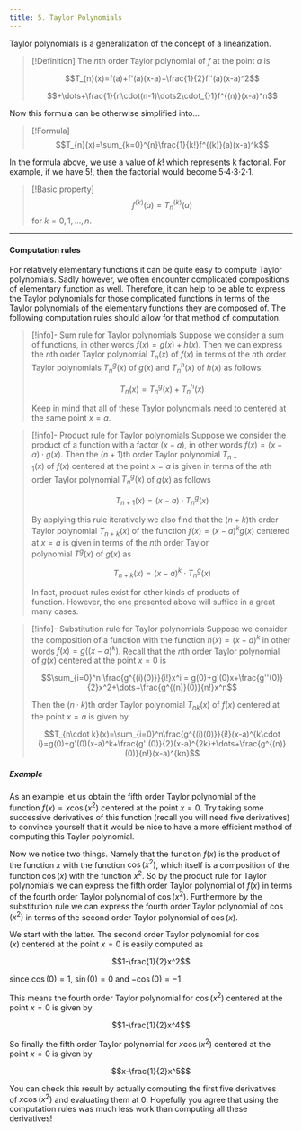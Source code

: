 ```yaml
---
title: 5. Taylor Polynomials
---
```


Taylor polynomials is a generalization of the concept of a linearization.
>[!Definition]
>The *n*th order Taylor polynomial of $f$ at the point $a$ is
>
>$$T_{n}(x)=f(a)+f'(a)(x-a)+\frac{1}{2}f''(a)(x-a)^2$$
>
>$$+\dots+\frac{1}{n\cdot(n-1)\dots2\cdot_{}1}f^{(n)}(x-a)^n$$

Now this formula can be otherwise simplified into...
>[!Formula]
>$$T_{n}(x)=\sum_{k=0}^{n}\frac{1}{k!}f^{(k)}(a)(x-a)^k$$

In the formula above, we use a value of $k!$ which represents k factorial. For example, if we have $5!$, then the factorial would become $5\cdot_{}4\cdot_{}3\cdot_{}2\cdot_{}1$.
>[!Basic property]
>$$f^{(k)}(a)=T_{n}^{(k)}(a)$$ for $k=0, 1, \dots, n$.

---
#### **Computation rules**
For relatively elementary functions it can be quite easy to compute Taylor polynomials. Sadly however, we often encounter complicated compositions of elementary function as well. Therefore, it can help to be able to express the Taylor polynomials for those complicated functions in terms of the Taylor polynomials of the elementary functions they are composed of. The following computation rules should allow for that method of computation.

>[!info]- Sum rule for Taylor polynomials
>Suppose we consider a sum of functions, in other words $f(x) = g(x)+h(x)$. Then we can express the $n$th order Taylor polynomial $T_{n}(x)$ of $f(x)$ in terms of the $n$th order Taylor polynomials $T_{n}^g(x)$ of $g(x)$ and $T_{n}^h(x)$ of $h(x)$ as follows
>
>$$T_{n}(x) = T_{n}^g(x)+T_{n}^h(x)$$
>
>Keep in mind that all of these Taylor polynomials need to centered at the same point $x=a$.

>[!info]- Product rule for Taylor polynomials
>Suppose we consider the product of a function with a factor $(x-a)$, in other words $f(x)=(x-a) \cdot g(x)$. Then the $(n+1)$th order Taylor polynomial $T_{n+1}(x)$ of $f(x)$ centered at the point $x=a$ is given in terms of the *n*th order Taylor polynomial $T_{n}^g(x)$ of $g(x)$ as follows
>
>$$T_{n+1}(x) = (x-a)\cdot T_{n}^g(x)$$
>
>By applying this rule iteratively we also find that the $(n+k)$th order Taylor polynomial $T_{n+k}(x)$ of the function $f(x) = (x-a)^kg(x)$ centered at $x=a$ is given in terms of the *n*th order Taylor polynomial $T^g(x)$ of $g(x)$ as
>
>$$T_{n+k}(x) = (x-a)^k\cdot T_{n}^g(x)$$
>
>In fact, product rules exist for other kinds of products of function. However, the one presented above will suffice in a great many cases.

>[!info]- Substitution rule for Taylor polynomials
>Suppose we consider the composition of a function with the function $h(x) = (x-a)^k$ in other words $f(x) = g((x-a)^k)$. Recall that the *n*th order Taylor polynomial of $g(x)$ centered at the point $x=0$ is
>
>$$\sum_{i=0}^n \frac{g^{(i)(0)}}{i!}x^i = g(0)+g'(0)x+\frac{g''(0)}{2}x^2+\dots+\frac{g^{(n)}(0)}{n!}x^n$$
>
>Then the $(n\cdot k)$th order Taylor polynomial $T_{nk}(x)$ of $f(x)$ centered at the point $x=a$ is given by
>
>$$T_{n\cdot k}(x)=\sum_{i=0}^n\frac{g^{(i)(0)}}{i!}(x-a)^{k\cdot i}=g(0)+g'(0)(x-a)^k+\frac{g''(0)}{2}(x-a)^{2k}+\dots+\frac{g^{(n)}(0)}{n!}(x-a)^{kn}$$

##### Example
As an example let us obtain the fifth order Taylor polynomial of the function $f(x)=x\cos(x^2)$ centered at the point $x=0$. Try taking some successive derivatives of this function (recall you will need five derivatives) to convince yourself that it would be nice to have a more efficient method of computing this Taylor polynomial.

Now we notice two things. Namely that the function $f(x)$ is the product of the function $x$ with the function $\cos(x^2)$, which itself is a composition of the function $\cos(x)$ with the function $x^2$. So by the product rule for Taylor polynomials we can express the fifth order Taylor polynomial of $f(x)$ in terms of the fourth order Taylor polynomial of $\cos(x^2)$. Furthermore by the substitution rule we can express the fourth order Taylor polynomial of $\cos(x^2)$ in terms of the second order Taylor polynomial of $\cos(x)$.

We start with the latter. The second order Taylor polynomial for $\cos(x)$ centered at the point $x=0$ is easily computed as

$$1-\frac{1}{2}x^2$$

since $\cos(0)=1$, $\sin(0)=0$ and $-\cos(0)=-1$.

This means the fourth order Taylor polynomial for $\cos(x^2)$ centered at the point $x=0$ is given by

$$1-\frac{1}{2}x^4$$

So finally the fifth order Taylor polynomial for $x\cos(x^2)$ centered at the point $x=0$ is given by

$$x-\frac{1}{2}x^5$$

You can check this result by actually computing the first five derivatives of $x\cos(x^2)$ and evaluating them at $0$. Hopefully you agree that using the computation rules was much less work than computing all these derivatives!
